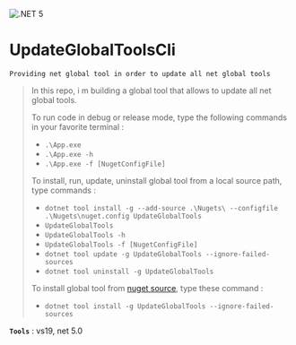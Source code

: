 ![.NET 5](https://github.com/aimenux/UpdateGlobalToolsCli/workflows/.NET%205/badge.svg)

# UpdateGlobalToolsCli
```
Providing net global tool in order to update all net global tools
```

> In this repo, i m building a global tool that allows to update all net global tools.
>
> To run code in debug or release mode, type the following commands in your favorite terminal : 
> - `.\App.exe`
> - `.\App.exe -h`
> - `.\App.exe -f [NugetConfigFile]`
>
> To install, run, update, uninstall global tool from a local source path, type commands :
> - `dotnet tool install -g --add-source .\Nugets\ --configfile .\Nugets\nuget.config UpdateGlobalTools`
> - `UpdateGlobalTools`
> - `UpdateGlobalTools -h`
> - `UpdateGlobalTools -f [NugetConfigFile]`
> - `dotnet tool update -g UpdateGlobalTools --ignore-failed-sources`
> - `dotnet tool uninstall -g UpdateGlobalTools`
>
> To install global tool from [nuget source](https://www.nuget.org/packages/UpdateGlobalTools), type these command :
> - `dotnet tool install -g UpdateGlobalTools --ignore-failed-sources`

**`Tools`** : vs19, net 5.0
